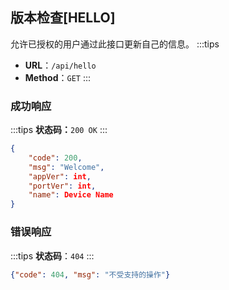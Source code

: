 <a name="VEAFZ"></a>
## 版本检查[HELLO]
允许已授权的用户通过此接口更新自己的信息。
:::tips

- **URL**：`/api/hello`
- **Method**：`GET`
:::
<a name="egiB4"></a>
### 成功响应
:::tips
**状态码：**`200 OK`
:::
```json
{
    "code": 200,
    "msg": "Welcome",
    "appVer": int,
    "portVer": int,
    "name": Device Name
}
```
<a name="SjKLo"></a>
### 错误响应
:::tips
**状态码**：`404`
:::
```json
{"code": 404, "msg": "不受支持的操作"}
```

<a name="Mwjl1"></a>
## <br />
